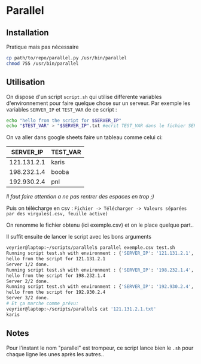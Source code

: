 # Parallel

## Installation

Pratique mais pas nécessaire

```sh
cp path/to/repo/parallel.py /usr/bin/parallel
chmod 755 /usr/bin/parallel
```

## Utilisation

On dispose d'un script `script.sh` qui utilise differente variables d'environnement pour faire quelque chose sur un serveur. Par exemple les variables `SERVER_IP` et `TEST_VAR` de ce script :

```sh
echo "hello from the script for $SERVER_IP"
echo "$TEST_VAR" > "$SERVER_IP".txt #ecrit TEST_VAR dans le fichier SERVER_IP localement
```

On va aller dans google sheets faire un tableau comme celui ci:

| SERVER_IP   | TEST_VAR |
|-------------|----------|
| 121.131.2.1 | karis    |
| 198.232.1.4 | booba    |
| 192.930.2.4 | pnl      |

*Il faut faire attention a ne pas rentrer des espaces en trop ;)*

Puis on télécharge en csv : `Fichier -> Télécharger -> Valeurs séparées par des virgules(.csv, feuille active)`

On renomme le fichier obtenu (ici exemple.csv) et on le place quelque part..

Il suffit ensuite de lancer le script avec les bons arguments

```sh
veyrier@laptop:~/scripts/parallel$ parallel exemple.csv test.sh
Running script test.sh with environment : {'SERVER_IP': '121.131.2.1', 'TEST_VAR': 'karis'} ...
hello from the script for 121.131.2.1 
Server 1/2 done.
Running script test.sh with environment : {'SERVER_IP': '198.232.1.4', 'TEST_VAR': 'booba'} ...
hello from the script for 198.232.1.4 
Server 2/2 done.
Running script test.sh with environment : {'SERVER_IP': '192.930.2.4', 'TEST_VAR': 'pnl'} ...
hello from the script for 192.930.2.4
Server 3/2 done.
# Et ça marche comme prévu:
veyrier@laptop:~/scripts/parallel$ cat '121.131.2.1.txt'
karis

```

## Notes

Pour l'instant le nom "parallel" est trompeur, ce script lance bien le `.sh` pour chaque ligne les unes après les autres.. 




